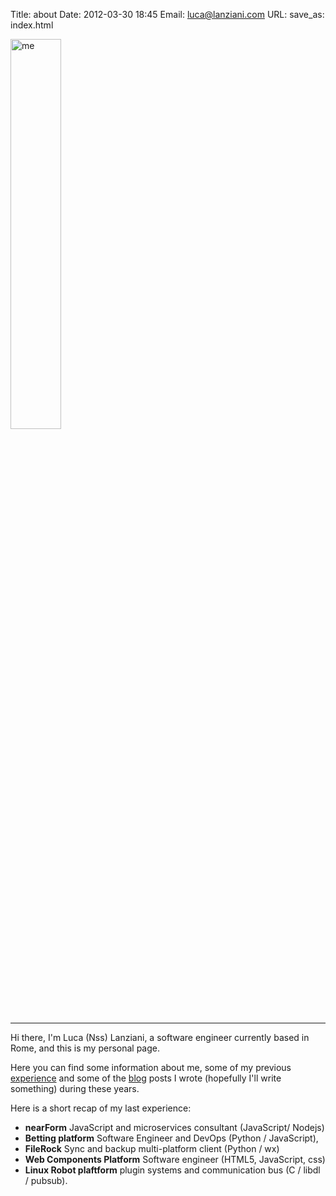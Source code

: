 Title: about
Date: 2012-03-30 18:45
Email: luca@lanziani.com
URL:
save_as: index.html

<img width="40%" src="/images/profile.jpg" alt="me" class="center-block img-responsive img-circle">
<hr>

Hi there, I'm Luca (Nss) Lanziani, a software engineer currently based in Rome, and this is my personal page.

Here you can find some information about me, some of my previous [experience](pages/experience.html) and some of the [blog](blog/) posts I wrote (hopefully I'll write something) during these years.

Here is a short recap of my last experience:

* __nearForm__ JavaScript and microservices consultant (JavaScript/ Nodejs)
* __Betting platform__ Software Engineer and DevOps (Python / JavaScript),
* __FileRock__ Sync and backup multi-platform client (Python / wx)
* __Web Components Platform__ Software engineer (HTML5, JavaScript, css)
* __Linux Robot plaftform__ plugin systems and communication bus (C / libdl / pubsub).

